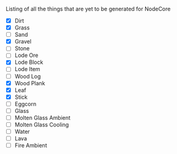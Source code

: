 Listing of all the things that are yet to be generated for NodeCore

 * [x] Dirt
 * [x] Grass
 * [ ] Sand
 * [x] Gravel
 * [ ] Stone
 * [ ] Lode Ore
 * [x] Lode Block
 * [ ] Lode Item
 * [ ] Wood Log
 * [x] Wood Plank
 * [x] Leaf
 * [x] Stick
 * [ ] Eggcorn
 * [ ] Glass
 * [ ] Molten Glass Ambient
 * [ ] Molten Glass Cooling
 * [ ] Water
 * [ ] Lava
 * [ ] Fire Ambient

